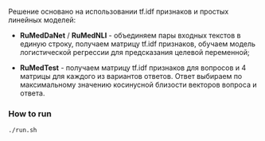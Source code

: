 Решение основано на использовании tf.idf признаков и простых линейных моделей:

- **RuMedDaNet** / **RuMedNLI** - объединяем пары входных текстов в единую строку, получаем матрицу tf.idf признаков, обучаем модель логистической регрессии для предсказания целевой переменной;

- **RuMedTest** - получаем матрицу tf.idf признаков для вопросов и 4 матрицы для каждого из вариантов ответов. Ответ выбираем по максимальному значению косинусной близости векторов вопроса и ответа.

### How to run

`./run.sh`
